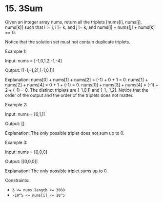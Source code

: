 # 15. 3Sum

Given an integer array nums, return all the triplets [nums[i], nums[j], nums[k]] such that i != j, i != k, and j != k,
and nums[i] + nums[j] + nums[k] == 0.

Notice that the solution set must not contain duplicate triplets.

Example 1:

Input: nums = [-1,0,1,2,-1,-4]

Output: [[-1,-1,2],[-1,0,1]]

Explanation:
nums[0] + nums[1] + nums[2] = (-1) + 0 + 1 = 0.
nums[1] + nums[2] + nums[4] = 0 + 1 + (-1) = 0.
nums[0] + nums[3] + nums[4] = (-1) + 2 + (-1) = 0.
The distinct triplets are [-1,0,1] and [-1,-1,2].
Notice that the order of the output and the order of the triplets does not matter.

Example 2:

Input: nums = [0,1,1]

Output: []

Explanation: The only possible triplet does not sum up to 0.

Example 3:

Input: nums = [0,0,0]

Output: [[0,0,0]]

Explanation: The only possible triplet sums up to 0.

Constraints:

- `3 <= nums.length <= 3000`
- `-10^5 <= nums[i] <= 10^5`
